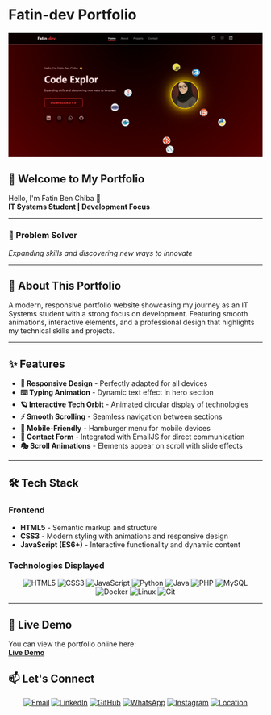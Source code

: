 # Fatin-dev Portfolio

![Portfolio Preview](./screenshot.png)

## 🌟 Welcome to My Portfolio

Hello, I'm Fatin Ben Chiba 👋  
**IT Systems Student | Development Focus**

---

### 🚀 Problem Solver  
*Expanding skills and discovering new ways to innovate*

---

## 🎯 About This Portfolio

A modern, responsive portfolio website showcasing my journey as an IT Systems student with a strong focus on development. Featuring smooth animations, interactive elements, and a professional design that highlights my technical skills and projects.

---

## ✨ Features

- **🎨 Responsive Design** - Perfectly adapted for all devices
- **⌨️ Typing Animation** - Dynamic text effect in hero section
- **🪐 Interactive Tech Orbit** - Animated circular display of technologies
- **⚡ Smooth Scrolling** - Seamless navigation between sections
- **📱 Mobile-Friendly** - Hamburger menu for mobile devices
- **📧 Contact Form** - Integrated with EmailJS for direct communication
- **🎭 Scroll Animations** - Elements appear on scroll with slide effects

---

## 🛠 Tech Stack

### Frontend
- **HTML5** - Semantic markup and structure
- **CSS3** - Modern styling with animations and responsive design
- **JavaScript (ES6+)** - Interactive functionality and dynamic content

### Technologies Displayed
<div align="center">

![HTML5](https://img.shields.io/badge/HTML5-E34F26?style=for-the-badge&logo=html5&logoColor=white)
![CSS3](https://img.shields.io/badge/CSS3-1572B6?style=for-the-badge&logo=css3&logoColor=white)
![JavaScript](https://img.shields.io/badge/JavaScript-F7DF1E?style=for-the-badge&logo=javascript&logoColor=black)
![Python](https://img.shields.io/badge/Python-3776AB?style=for-the-badge&logo=python&logoColor=white)
![Java](https://img.shields.io/badge/Java-ED8B00?style=for-the-badge&logo=java&logoColor=white)
![PHP](https://img.shields.io/badge/PHP-777BB4?style=for-the-badge&logo=php&logoColor=white)
![MySQL](https://img.shields.io/badge/MySQL-4479A1?style=for-the-badge&logo=mysql&logoColor=white)
![Docker](https://img.shields.io/badge/Docker-2496ED?style=for-the-badge&logo=docker&logoColor=white)
![Linux](https://img.shields.io/badge/Linux-FCC624?style=for-the-badge&logo=linux&logoColor=black)
![Git](https://img.shields.io/badge/Git-F05032?style=for-the-badge&logo=git&logoColor=white)

</div>

---

## 🚀 Live Demo

You can view the portfolio online here:  
**[Live Demo](https://fatinbenchiba.github.io)**  

## 📫 Let's Connect

<div align="center">

[![Email](https://img.shields.io/badge/Email-benchibafatin@gmail.com-00f0ff?style=for-the-badge&logo=gmail)](mailto:benchibafatin@gmail.com)
[![LinkedIn](https://img.shields.io/badge/LinkedIn-Fatin_Ben_Chiba-0077B5?style=for-the-badge&logo=linkedin)](https://www.linkedin.com/in/fatin-ben-chiba-74211335a)
[![GitHub](https://img.shields.io/badge/GitHub-FatinBnCh-181717?style=for-the-badge&logo=github)](https://github.com/FatinBnCh)
[![WhatsApp](https://img.shields.io/badge/WhatsApp-34_613971166-25D366?style=for-the-badge&logo=whatsapp)](https://wa.me/34613971166)
[![Instagram](https://img.shields.io/badge/Instagram-@fatin__w1-E4405F?style=for-the-badge&logo=instagram)](https://www.instagram.com/fatin_w1)
[![Location](https://img.shields.io/badge/Location-Málaga,_Spain-8B0000?style=for-the-badge&logo=googlemaps)](https://maps.google.com/?q=Málaga,Spain)

</div>
